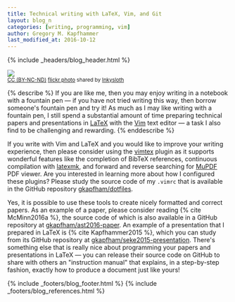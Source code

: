 ```yaml
---
title: Technical writing with LaTeX, Vim, and Git
layout: blog_n
categories: [writing, programming, vim]
author: Gregory M. Kapfhammer
last_modified_at: 2016-10-12
---
```


{% include _headers/blog_header.html %}

<a title="cap & nib" href="http://flickr.com/photos/mysight/8663830964"><img class="img-responsive-tight" src="http://farm9.static.flickr.com/8254/8663830964_76117e9b4b_z.jpg" /></a><br /><small><a href="http://creativecommons.org/licenses/by-nc-nd/2.0/">CC (BY-NC-ND)</a> <a title="cap & nib" href="http://flickr.com/photos/mysight/8663830964">flickr photo</a> shared by <a href="http://flickr.com/people/mysight">Inkysloth</a></small>

{% describe %}
If you are like me, then you may enjoy writing in a notebook with a fountain pen &mdash; if you have not tried writing
this way, then borrow someone's fountain pen and try it! As much as I may like writing with a fountain pen, I still
spend a substantial amount of time preparing technical papers and presentations in
[LaTeX](http://www.latex-project.org/) with the [Vim](http://www.vim.org/) text editor &mdash; a task I also find to be
challenging and rewarding.
{% enddescribe %}

If you write with Vim and LaTeX and you would like to improve your writing experience, then please consider using the
[vimtex](https://github.com/lervag/vimtex) plugin as it supports wonderful features like the completion of BibTeX
references, continuous compilation with [latexmk](http://users.phys.psu.edu/~collins/software/latexmk-jcc/), and forward
and reverse searching for [MuPDF](http://mupdf.com/) PDF viewer. Are you interested in learning more about how I
configured these plugins? Please study the source code of my `.vimrc` that is available in the GitHub repository
[gkapfham/dotfiles](https://github.com/gkapfham/dotfiles).

<a name="McMinn2016a-return"></a>
<a name="Kapfhammer2015-return"></a>
Yes, it is possible to use these tools to create nicely formatted and correct papers. As an example of a paper, please
consider reading {% cite McMinn2016a %}, the source code of which is also available in a GitHub repository at
[gkapfham/ast2016-paper](https://github.com/gkapfham/ast2016-paper). An example of a presentation that I prepared in
LaTeX is {% cite Kapfhammer2015 %}, which you can study from its GitHub repository at
[gkapfham/seke2015-presentation](https://github.com/gkapfham/seke2015-presentation). There's something else that is
really nice about programming your papers and presentations in LaTeX &mdash; you can release their source code on GitHub
to share with others an "instruction manual" that explains, in a step-by-step fashion, exactly how to produce a document
just like yours!

{% include _footers/blog_footer.html %}
{% include _footers/blog_references.html %}
